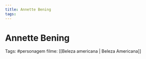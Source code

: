 ```yaml
---
title: Annette Bening
tags: 
---
```

# Annette Bening
Tags: #personagem
filme: [[Beleza americana | Beleza Americana]]